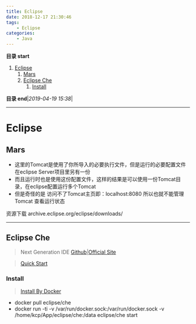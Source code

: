 ```yaml
---
title: Eclipse
date: 2018-12-17 21:30:46
tags: 
    - Eclipse
categories: 
    - Java
---
```


**目录 start**
 
1. [Eclipse](#eclipse)
    1. [Mars](#mars)
    1. [Eclipse Che](#eclipse-che)
        1. [Install](#install)

**目录 end**|_2019-04-19 15:38_|
****************************************
# Eclipse 
## Mars

* 这里的Tomcat是使用了你所导入的必要执行文件，但是运行的必要配置文件在eclipse Server项目里另有一份
* 而且运行时也是使用这份配置文件，这样的结果是可以使用一份Tomcat目录，在eclipse配置运行多个Tomcat
* 但是奇怪的是 访问不了Tomcat主页即：localhost:8080 所以也就不能管理Tomcat 查看运行状态

资源下载 archive.eclipse.org/eclipse/downloads/ 

*********************

## Eclipse Che
> Next Generation IDE [Github](https://github.com/eclipse/che)|[Official Site](https://www.eclipse.org/che/)

> [Quick Start](https://www.eclipse.org/che/docs/quick-start.html)


### Install 
> [Install By Docker](https://www.eclipse.org/che/docs/docker-single-user.html)

- docker pull eclipse/che
- docker run -ti -v /var/run/docker.sock:/var/run/docker.sock -v /home/kcp/App/eclipse/che:/data eclipse/che start
